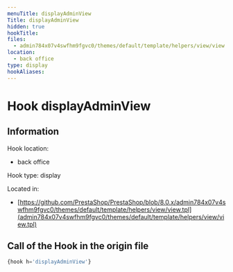 ```yaml
---
menuTitle: displayAdminView
Title: displayAdminView
hidden: true
hookTitle: 
files:
  - admin784x07v4swfhm9fgvc0/themes/default/template/helpers/view/view.tpl
location:
  - back office
type: display
hookAliases:
---
```


# Hook displayAdminView

## Information

Hook location:
  - back office

Hook type: display

Located in: 
  - [https://github.com/PrestaShop/PrestaShop/blob/8.0.x/admin784x07v4swfhm9fgvc0/themes/default/template/helpers/view/view.tpl](admin784x07v4swfhm9fgvc0/themes/default/template/helpers/view/view.tpl)

## Call of the Hook in the origin file

```php
{hook h='displayAdminView'}
```